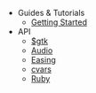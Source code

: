 * Guides & Tutorials
  * [Getting Started](/docs/guides/getting-started.md)
* API
  * [$gtk](/docs/API/runtime.md)
  * [Audio](/docs/API/audio.md)
  * [Easing](/docs/API/easing.md)
  * [cvars](/docs/API/cvars.md)
  * [Ruby](/docs/API/ruby.md)
